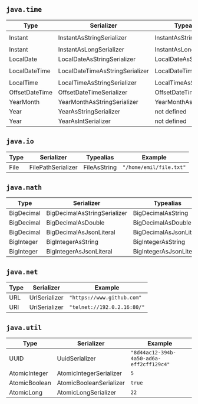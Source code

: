 ## `java.time`

| Type           | Serializer                      | Typealias              | Example                       |
|----------------|---------------------------------|------------------------|-------------------------------|
| Instant        | InstantAsStringSerializer       | InstantAsString        | `2023-04-27T21:24:37.476555Z` |
| Instant        | InstantAsLongSerializer         | InstantAsLong          | `1682630695852`               |
| LocalDate      | LocalDateAsStringSerializer     | LocalDateAsString      | `"2022-10-23"`                |
| LocalDateTime  | LocalDateTimeAsStringSerializer | LocalDateTimeAsString  | `"2022-10-23T21:44:00"`       |
| LocalTime      | LocalTimeAsStringSerializer     | LocalTimeAsString      | `"21:44:00"`                  |
| OffsetDateTime | OffsetDateTimeSerializer        | OffsetDateTimeAsString | `2022`                        |
| YearMonth      | YearMonthAsStringSerializer     | YearMonthAsString      | `"2022-10"`                   |
| Year           | YearAsStringSerializer          | not defined            | `"2022"`                      |
| Year           | YearAsIntSerializer             | not defined            | `2022`                        |

## `java.io`

| Type | Serializer         | Typealias    | Example                 |
|------|--------------------|--------------|-------------------------|
| File | FilePathSerializer | FileAsString | `"/home/emil/file.txt"` |

## `java.math`

| Type       | Serializer                   | Typealias               | Example                    |
|------------|------------------------------|-------------------------|----------------------------|
| BigDecimal | BigDecimalAsStringSerializer | BigDecimalAsString      | `"3.12345678901234567890"` |
| BigDecimal | BigDecimalAsDouble           | BigDecimalAsDouble      | `3.1234567890123457`       |
| BigDecimal | BigDecimalAsJsonLiteral      | BigDecimalAsJsonLiteral | `3.12345678901234567890`   |
| BigInteger | BigIntegerAsString           | BigIntegerAsString      | `"9223372036854775808"`    |
| BigInteger | BigIntegerAsJsonLiteral      | BigIntegerAsJsonLiteral | `9223372036854775808`      |

## `java.net`

| Type | Serializer    | Example                     |
|------|---------------|-----------------------------|
| URL  | UrlSerializer | `"https://www.github.com"`  |
| URI  | UriSerializer | `"telnet://192.0.2.16:80/"` |

## `java.util`

| Type          | Serializer              | Example                                  |
|---------------|-------------------------|------------------------------------------|
| UUID          | UuidSerializer          | `"8d44ac12-394b-4a50-ad6a-eff2cff129c4"` |
| AtomicInteger | AtomicIntegerSerializer | `5`                                      |
| AtomicBoolean | AtomicBooleanSerializer | `true`                                   |
| AtomicLong    | AtomicLongSerializer    | `22`                                     |
